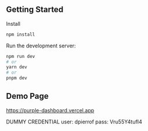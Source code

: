 ## Getting Started

Install
```bash
npm install
```

Run the development server:

```bash
npm run dev
# or
yarn dev
# or
pnpm dev
```

## Demo Page
https://purple-dashboard.vercel.app

DUMMY CREDENTIAL
user: dpierrof
pass: Vru55Y4tufI4

